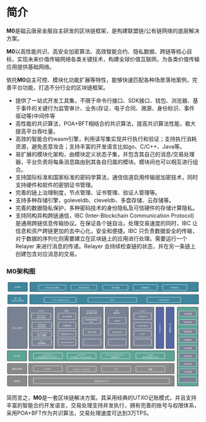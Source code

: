 # 简介

**M0**是磁云唐泉金服自主研发的区块链框架，是构建联盟链/公有链网络的底层解决方案。

**M0**以高性能共识、高安全加密算法、高效智能合约、隐私数据、跨链等核心目标，实现未来价值传输网络各类关键技术，构建全球价值互联网，为各类价值传输应用提供基础网络。

依托**M0**自主可控、模块化功能扩展等特性，能够快速匹配各种场景落地案例，完善平台功能，打造不分行业的区块链框架。

- 提供了一站式开发工具集，不限于命令行接口、SDK接口、钱包、浏览器、基于事件的关键行为监管审计、业务(存证、电子合同、溯源、身份标识、事件驱动等)中间件等
- 高性能的共识算法，POA+BFT相结合的共识算法，提高共识算法性能，极大提高平台吞吐量。
- 高效的智能合约wasm引擎，利用读写集实现并行执行和验证；支持执行消耗资源，避免恶意攻击；支持丰富的开发语言比如go、C/C++、Java等。
- 易扩展的模块化架构，由模块定义状态子集，并包含其自己的消息/交易处理器，平台负责将每条消息路由到其各自归属的模块。模块间也可以相互进行组合。
- 支持国际标准和国家标准的密码学算法，通信信道启用传输层加密技术，同时支持硬件和软件的密钥证书管理。
- 完善的链上治理制度，节点管理、证书管理、验证人管理等。
- 支持多种存储引擎，goleveldb、cleveldb、多盘存储、云存储等。
- 完善的数据隐私保护，多种密码技术的身份隐私及可信硬件的存储计算隐私。
- 支持同构异构跨链通信，IBC (Inter-Blockchain Communication Protocol) 是通用跨链信息传输协议。在保证各个链自治，处理交易速度的同时，IBC 让信息和资产跨链更加的去中心化，安全和便捷。IBC 只负责数据安全的传输，对于数据的序列化则需要建立在区块链上的应用进行处理。需要运行一个 Relayer 来进行消息的传递。Relayer 会持续检查链的状态，并在另一条链上创建包含对应消息的交易。

###                                                                                                                                                         **M0架构图**
![M0架构图](./architecture.jpg)
        



简而言之，**M0**是一套区块链解决方案。其采用经典的UTXO记账模式，并且支持丰富的智能合约开发语言，交易处理支持并发执行，拥有完善的账号与权限体系，采用POA+BFT作为共识算法，交易处理速度可达到3万TPS。